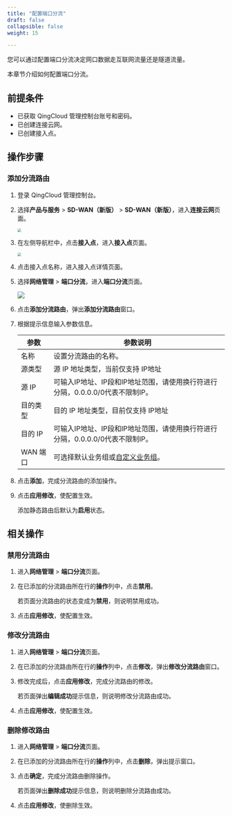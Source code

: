 ```yaml
---
title: "配置端口分流"
draft: false
collapsible: false
weight: 15

---
```


您可以通过配置端口分流决定网口数据走互联网流量还是隧道流量。

本章节介绍如何配置端口分流。

## 前提条件

- 已获取 QingCloud 管理控制台账号和密码。
- 已创建连接云网。
- 已创建接入点。

## 操作步骤

### 添加分流路由

1. 登录 QingCloud 管理控制台。

2. 选择**产品与服务** > **SD-WAN（新版）** > **SD-WAN（新版）**，进入**连接云网**页面。

   <img src="../../../../_images/qs_cloud_network.png" style="zoom:50%;" />

3. 在左侧导航栏中，点击**接入点**，进入**接入点**页面。

   <img src="../../../../_images/qs_light_access.png" style="zoom:50%;" />

4. 点击接入点名称，进入接入点详情页面。

5. 选择**网络管理** > **端口分流**，进入**端口分流**页面。

   <img src="../../../../_images/port_f01.png" style="zoom:100%;" />

6. 点击**添加分流路由**，弹出**添加分流路由**窗口。

7. 根据提示信息输入参数信息。

   | 参数     | 参数说明                                                     |
   | -------- | ------------------------------------------------------------ |
   | 名称     | 设置分流路由的名称。                                         |
   | 源类型   | 源 IP 地址类型，当前仅支持 IP地址                            |
   | 源 IP    | 可输入IP地址、IP段和IP地址范围，请使用换行符进行分隔，0.0.0.0/0代表不限制IP。 |
   | 目的类型 | 目的 IP 地址类型，目前仅支持 IP地址                          |
   | 目的 IP  | 可输入IP地址、IP段和IP地址范围，请使用换行符进行分隔，0.0.0.0/0代表不限制IP。 |
   | WAN 端口 | 可选择默认业务组或[自定义业务组](/sd-wan/sdwan_new/usermanual/30_access_point/40_mgmt_equipment/20_config_wan/#相关操作)。 |

8. 点击**添加**，完成分流路由的添加操作。

9. 点击**应用修改**，使配置生效。

   添加静态路由后默认为**启用**状态。

## 相关操作

### 禁用分流路由

1. 进入**网络管理** > **端口分流**页面。

2. 在已添加的分流路由所在行的**操作**列中，点击**禁用**。

   若页面分流路由的状态变成为**禁用**，则说明禁用成功。

3. 点击**应用修改**，使配置生效。

### 修改分流路由

1. 进入**网络管理** > **端口分流**页面。

2. 在已添加的分流路由所在行的**操作**列中，点击**修改**，弹出**修改分流路由**窗口。

3. 修改完成后，点击**应用修改**，完成分流路由的修改。

   若页面弹出**编辑成功**提示信息，则说明修改分流路由成功。

4. 点击**应用修改**，使配置生效。

### 删除修改路由

1. 进入**网络管理** > **端口分流**页面。

2. 在已添加的分流路由所在行的**操作**列中，点击**删除**，弹出提示窗口。

3. 点击**确定**，完成分流路由删除操作。

   若页面弹出**删除成功**提示信息，则说明删除分流路由成功。

4. 点击**应用修改**，使删除生效。